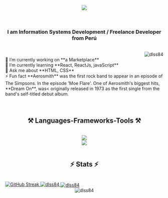 <br/>
<h1 align="center">
    <img src="https://readme-typing-svg.herokuapp.com/?font=Righteous&size=35&center=true&vCenter=true&width=500&height=70&duration=4000&lines=Hi+There!+😎;+I'm+Daniel+Sebastiani+Sobenes;" />
</h1>
<br/>
<div align="center" >
<h3 align="center">I am Information Systems Development / Freelance Developer from Perú</h3>
</div>
<br/>
<div align="right"> <img src="https://komarev.com/ghpvc/?username=dlss84&label=Profile%20views&color=0e75b6&style=flat" alt="dlss84" /> </div>

<div align="left">
  🔭 I’m currently working on **a Marketplace**     <br/>
  🌱 I’m currently learning  **React, ReactJs, javaScript**   <br/>
  💬 Ask me about **HTML, CSS**   <br/>
  ⚡ Fun fact  **Aerosmith** was the first rock band to appear in an episode of The Simpsons.
  In the episode 'Moe Flare'. One of Aerosmith's biggest hits, **Dream On**, was<
  originally released in 1973 as the first single from the band's self-titled
  debut album.<br/>
</div>
<br/>   <!--   <a href="https://dlss84.github.io" target="_blank">   <img src="https://img.shields.io/badge/Portfolio-FF5722?style=for-the-badge&logo=todoist&logoColor=white" target="_blank" />  </a>      -->
</div>
<br/>
<h2 align="center">⚒️ Languages-Frameworks-Tools ⚒️</h2>
<br/>
<div align="center">
    <img src="https://skillicons.dev/icons?i=react,bootstrap,html,css,vscode,github,figma,tailwind" /><br/>
    <img src="https://skillicons.dev/icons?i=nodejs,python,javascript,firebase,mongodb,java,mysql" /><br>
</div>

<br/>

<h2 align="center">⚡ Stats ⚡</h2>    
<br/>
 <a href="https://git.io/streak-stats">
      <img src="https://streak-stats.demolab.com?user=Dlss84&theme=transparent&hide_border=flase" alt="GitHub Streak" />
     <img src="https://github-readme-stats.vercel.app/api?username=dlss84&show_icons=true&locale=en&theme=transparent&hide_border=false&rank_icon=github&border_radius=10" alt="dlss84" />
     <img align="center" src="https://github-readme-stats .vercel.app/api/top-langs?username=dlss84&show_icons=true&locale=en&layout=compact&border_radius=10" alt="dlss84"/>
    </a>    
<br/>

<!-- TROFEOS 
<h2 align="center">🏆 Trophies 🏆</h2>
-->
<div align="center"> 
    <img align="center" src="https://github-readme-stats.vercel.app/api?username=dlss84&show_icons=true&locale=en" alt="dlss84" />
</div>



<br/>

<br/>

    
<br/>

<br/>

<br/>

<br/>
 
</div>


<br/>

<br/>

